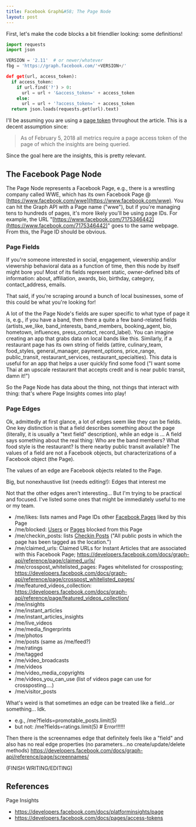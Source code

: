 ```yaml
---
title: Facebook Graph&#58; The Page Node
layout: post
---
```


First, let's make the code blocks a bit friendlier looking: some definitions! 

```python
import requests
import json

VERSION = '2.11'  # or newer/whatever
fbg = 'https://graph.facebook.com/'+VERSION+/'

def get(url, access_token):
  if access_token:
    if url.find('?') > 0:
      url = url + '&access_token=' + access_token
    else:
      url = url + '?access_token=' + access_token
  return json.loads(requests.get(url).text)
```
I'll be assuming you are using a [page token](https://developers.facebook.com/docs/pages/access-tokens)
throughout the article.  This is a decent assumption since:
> As of February 5, 2018 all metrics require a page access token of the page of which the insights are being queried.

Since the goal here are the insights, this is pretty relevant.


## The Facebook Page Node
The Page Node represents a Facebook Page, e.g., there is a wrestling company called WWE, which has its
own Facebook Page @ [https://www.facebook.com/wwe](https://www.facebook.com/wwe).  You 
can hit the Graph API with a Page name ("wwe"), but if you're managing tens to hundreds of pages, it's
more likely you'll be using page IDs. For example, the URL 
"[https://www.facebook.com/7175346442](https://www.facebook.com/7175346442)" goes to the same webpage. From this,
the Page ID should be obvious.

### Page Fields
If you're someone interested in social, engagement, viewership and/or viewership behavioral data as a function
of time, then this node by itself might bore you!  Most of its fields represent static, owner-defined bits
of information: about, affiliation, awards, bio, birthday, category, contact_address, emails.

That said, if you're scraping around a bunch of local businesses, some of this could be what you're looking for!  

A lot of the the Page Node's fields are super specific to what type of page it is, e.g., if you have a band, then
there a quite a few band-related fields (artists\_we\_like, band\_interests, band\_members, booking\_agent, bio, 
hometown, influences, press\_contact, record\_label).  You can imagine creating an app that grabs data on
local bands like this.  Similarly, if a restaurant page has its own string of fields (attire, culinary\_team,
food\_styles, general\_manager, payment\_options, price\_range, public\_transit, restaurant\_services, 
restaurant\_specialties).  This data is useful for an app that helps a user quickly find some food ("I want 
some Thai at an upscale restaurant that accepts credit and is near public transit, damn it!")

So the Page Node has data about the thing, not things that interact with thing: that's where Page Insights
comes into play!

### Page Edges
Ok, admittedly at first glance, a lot of edges seem like they can be fields. One key distinction is that
a field describes something about the page (literally, it is usually a "text field" description), while an
edge is ... A field says something about the real thing: Who are the band members? What food style is the
restaurant? Is there nearby public transit available?  The values of a field are not a Facebook objects, but 
characterizations of a Facebook object (the Page).  

The values of an edge are Facebook objects related to the Page.

Big, but nonexhaustive list (needs editing!): Edges that interest me

Not that the other edges aren't interesting... But I'm trying to be practical and focused. I've listed
some ones that might be immediately useful to me or my team.

* /me/likes: lists names and Page IDs other [Facebook Pages](https://developers.facebook.com/docs/graph-api/reference/page/) liked by this Page 
* /me/blocked: [Users](https://developers.facebook.com/docs/graph-api/reference/user/) or [Pages](https://developers.facebook.com/docs/graph-api/reference/page/) blocked from this Page
* /me/checkin_posts: lists [Checkin Posts](https://developers.facebook.com/docs/graph-api/reference/page/checkin_posts/) ("All public posts in which the page has been tagged as the location.")
* /me/claimed_urls: Claimed URLs for Instant Articles that are associated with this Facebook Page; https://developers.facebook.com/docs/graph-api/reference/page/claimed_urls/
* /me/crosspost_whitelisted_pages: Pages whitelisted for crossposting; https://developers.facebook.com/docs/graph-api/reference/page/crosspost_whitelisted_pages/
* /me/featured_videos_collection: https://developers.facebook.com/docs/graph-api/reference/page/featured_videos_collection/
* /me/insights
* /me/instant_articles
* /me/instant_articles_insights
* /me/live_videos
* /me/media_fingerprints
* /me/photos
* /me/posts  (same as /me/feed?)
* /me/ratings
* /me/tagged
* /me/video_broadcasts
* /me/videos
* /me/video_media_copyrights
* /me/videos_you_can_use  (list of videos page can use for crossposting....)
* /me/visitor_posts

What's weird is that sometimes an edge can be treated like a field...or something... Idk.  
* e.g.,  /me?fields=promotable_posts.limit(5)
* but not: /me?fields=ratings.limit(5)  # Error!!!!!!

Then there is the screennames edge that definitely feels like a "field" and also has no real
edge properties (no parameters...no create/update/delete methods)
https://developers.facebook.com/docs/graph-api/reference/page/screennames/


(FINISH WRITING/EDITING)

## References


Page Insights 
* https://developers.facebook.com/docs/platforminsights/page
* https://developers.facebook.com/docs/pages/access-tokens
